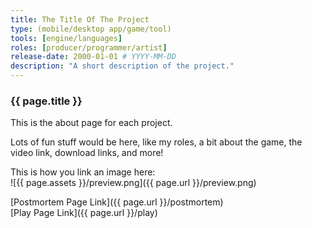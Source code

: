 ```yaml
---
title: The Title Of The Project
type: (mobile/desktop app/game/tool)
tools: [engine/languages]
roles: [producer/programmer/artist]
release-date: 2000-01-01 # YYYY-MM-DD
description: "A short description of the project."
---
```


### {{ page.title }}

This is the about page for each project.   

Lots of fun stuff would be here, like my roles, a bit about the game, the video link, download links, and more!  

This is how you link an image here:  
![{{ page.assets }}/preview.png]({{ page.url }}/preview.png)  

[Postmortem Page Link]({{ page.url }}/postmortem)  
[Play Page Link]({{ page.url }}/play)  
